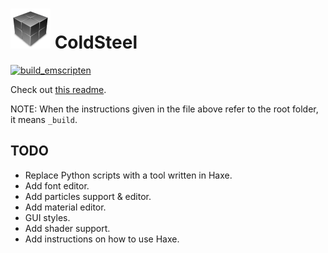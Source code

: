 # ![icon](logo.png) ColdSteel

[![build_emscripten](https://github.com/JaviCervera/coldsteel/actions/workflows/build_emscripten.yml/badge.svg)](https://github.com/JaviCervera/coldsteel/actions/workflows/build_emscripten.yml)

Check out [this readme](_build/README.md).

NOTE: When the instructions given in the file above refer to the root folder, it means `_build`.

## TODO

* Replace Python scripts with a tool written in Haxe.
* Add font editor.
* Add particles support & editor.
* Add material editor.
* GUI styles.
* Add shader support.
* Add instructions on how to use Haxe.
